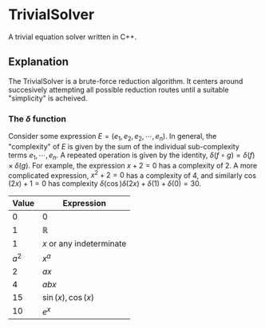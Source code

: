 # TrivialSolver
A trivial equation solver written in C++.

## Explanation

The TrivialSolver is a brute-force reduction algorithm. It centers around succesively attempting all possible reduction routes until a suitable "simplicity" is acheived.

### The $\delta$ function

Consider some expression $E = (e_1, e_2, e_2, \cdots, e_n)$. In general, the "complexity" of $E$ is given by the sum of the individual sub-complexity terms $e_1, \cdots, e_n$. A repeated operation is given by the identity, $\delta(f \circ g) = \delta(f) \times \delta(g)$. For example, the expression $x + 2 = 0$ has a complexity of $2$. A more complicated expression, $x^2 + 2 = 0$ has a complexity of $4$, and similarly $\cos(2x) + 1 = 0$ has complexity $\delta(\cos)\delta(2x) + \delta(1) + \delta(0) = 30$.

| Value | Expression |
| ----- | ---------- |
|   0   |     $0$    |
|   1   |$\mathbb{R}$|
| 1 | $x$ or any indeterminate |
| $a^2$ | $x^a$ |
| 2 | $ax$ |
| 4 | $abx$ |
| 15 | $\sin(x), \cos(x)$ |
| 10 | $e^x$ |
